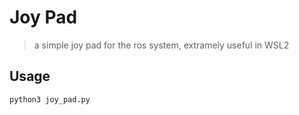 # Joy Pad

> a simple joy pad for the ros system, extramely useful in WSL2

## Usage

```bash
python3 joy_pad.py
```